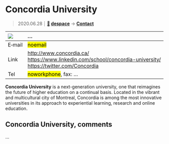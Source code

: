 # Concordia University
> 2020.06.28 ┊ **[🚀](../index/index.md) [despace](index.md)** → **[Contact](contact.md)**

|[![](f/contact//_logo1_thumb.jpg)](f/contact//_logo1.png)|*…*|
|:--|:--|
|E‑mail| <mark>noemail</mark> |
|Link| <http://www.concordia.ca/><br> <https://www.linkedin.com/school/concordia-university/><br> <https://twitter.com/Concordia> |
|Tel| <mark>noworkphone</mark>, fax: … |

**Concordia University** is a next-generation university, one that reimagines the future of higher education on a continual basis. Located in the vibrant and multicultural city of Montreal, Concordia is among the most innovative universities in its approach to experiential learning, research and online education.

<p style="page-break-after:always"> </p>

## Concordia University, comments

…


